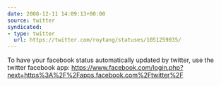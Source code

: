 ```yaml
---
date: 2008-12-11 14:09:13+00:00
source: twitter
syndicated:
- type: twitter
  url: https://twitter.com/roytang/statuses/1051259035/
---
```


To have your facebook status automatically updated by twitter, use the twitter facebook app: https://www.facebook.com/login.php?next=https%3A%2F%2Fapps.facebook.com%2Ftwitter%2F